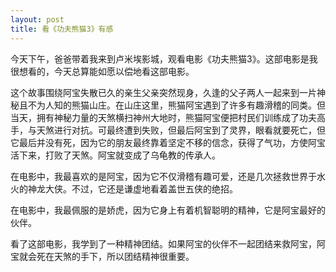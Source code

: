 ```yaml
---
layout: post
title: 看《功夫熊猫3》有感
---
```



今天下午，爸爸带着我来到卢米埃影城，观看电影《功夫熊猫3》。这部电影是我很想看的，今天总算能如愿以偿地看这部电影。

这个故事围绕阿宝失散已久的亲生父亲突然现身，久逢的父子两人一起来到一片神秘且不为人知的熊猫山庄。在山庄这里，熊猫阿宝遇到了许多有趣滑稽的同类。但当天，拥有神秘力量的天煞横扫神州大地时，熊猫阿宝便把村民们训练成了功夫高手，与天煞进行对抗。可最终遭到失败，但最后阿宝到了灵界，眼看就要死亡，但它最后并没有死，因为它的朋友最终靠着坚定不移的信念，获得了气功，方使阿宝活下来，打败了天煞。阿宝就变成了乌龟教的传承人。

在电影中，我最喜欢的是阿宝，因为它不仅滑稽有趣可爱，还是几次拯救世界于水火的神龙大侠。不过，它还是谦虚地看着盖世五侠的绝招。

在电影中，我最佩服的是娇虎，因为它身上有着机智聪明的精神，它是阿宝最好的伙伴。

看了这部电影，我学到了一种精神团结。如果阿宝的伙伴不一起团结来救阿宝，阿宝就会死在天煞的手下，所以团结精神很重要。
